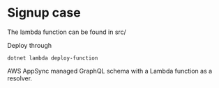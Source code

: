 # Signup case

The lambda function can be found in src/

Deploy through 
```
dotnet lambda deploy-function
```

AWS AppSync managed GraphQL schema with a Lambda function as a resolver.
